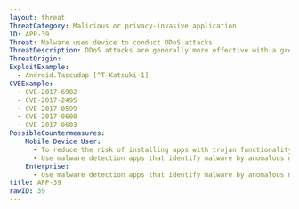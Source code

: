 ```yaml
---
layout: threat
ThreatCategory: Malicious or privacy-invasive application
ID: APP-39
Threat: Malware uses device to conduct DDoS attacks
ThreatDescription: DDoS attacks are generally more effective with a greater number of systems an attacker can control. As many DDoS attack techniques only require a given participant to generate a small amount of network traffic, such as a spoofed DNS query used in a reflection attack, they can be easily generated from a mobile device. Given the high volume of these devices, the ability for an attacker to compromise a large number in a short time with trojan apps, and their potential to launch attacks from multiple networks (e.g., Wi-Fi and celluar connections, ) they are likely intermediary targets in DDoS campaigns.
ThreatOrigin:
ExploitExample:
  - Android.Tascudap [^T-Katsuki-1]
CVEExample:
  - CVE-2017-6982
  - CVE-2017-2495
  - CVE-2017-0599
  - CVE-2017-0600
  - CVE-2017-0603
PossibleCountermeasures:
    Mobile Device User:
      - To reduce the risk of installing apps with trojan functionality, only download apps from official app stores.
      - Use malware detection apps that identify malware by anomalous network activity.
    Enterprise:
      - Use malware detection apps that identify malware by anomalous network activity.
title: APP-39
rawID: 39
---
```

